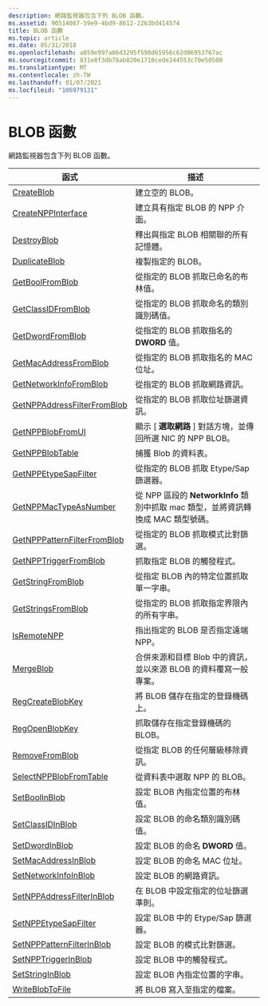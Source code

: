```yaml
---
description: 網路監視器包含下列 BLOB 函數。
ms.assetid: 90514067-59e9-4bd9-8612-2263bd414574
title: BLOB 函數
ms.topic: article
ms.date: 05/31/2018
ms.openlocfilehash: a059e997a06d3295f598d65956c62d06953767ac
ms.sourcegitcommit: 831e8f3db78ab820e1710cede244553c70e50500
ms.translationtype: MT
ms.contentlocale: zh-TW
ms.lasthandoff: 01/07/2021
ms.locfileid: "106979131"
---
```

# <a name="blob-functions"></a>BLOB 函數

網路監視器包含下列 BLOB 函數。



| 函式                                                       | 描述                                                                                                                      |
|----------------------------------------------------------------|----------------------------------------------------------------------------------------------------------------------------------|
| [CreateBlob](createblob.md)                                   | 建立空的 BLOB。                                                                                                           |
| [CreateNPPInterface](createnppinterface.md)                   | 建立具有指定 BLOB 的 NPP 介面。                                                                                      |
| [DestroyBlob](destroyblob.md)                                 | 釋出與指定 BLOB 相關聯的所有記憶體。                                                                                   |
| [DuplicateBlob](duplicateblob.md)                             | 複製指定的 BLOB。                                                                                                             |
| [GetBoolFromBlob](getboolfromblob.md)                         | 從指定的 BLOB 抓取已命名的布林值。                                                                             |
| [GetClassIDFromBlob](getclassidfromblob.md)                   | 從指定的 BLOB 抓取命名的類別識別碼值。                                                                    |
| [GetDwordFromBlob](getdwordfromblob.md)                       | 從指定的 BLOB 抓取指名的 **DWORD** 值。                                                                           |
| [GetMacAddressFromBlob](getmacaddressfromblob.md)             | 從指定的 BLOB 抓取指名的 MAC 位址。                                                                               |
| [GetNetworkInfoFromBlob](getnetworkinfofromblob.md)           | 從指定的 BLOB 抓取網路資訊。                                                                                 |
| [GetNPPAddressFilterFromBlob](getnppaddressfilterfromblob.md) | 從指定的 BLOB 抓取位址篩選資訊。                                                                          |
| [GetNPPBlobFromUI](getnppblobfromui.md)                       | 顯示 [ **選取網路** ] 對話方塊，並傳回所選 NIC 的 NPP BLOB。                                       |
| [GetNPPBlobTable](getnppblobtable.md)                         | 捕獲 Blob 的資料表。                                                                                                      |
| [GetNPPEtypeSapFilter](getnppetypesapfilter.md)               | 從指定的 BLOB 抓取 Etype/Sap 篩選器。                                                                                |
| [GetNPPMacTypeAsNumber](getnppmactypeasnumber.md)             | 從 NPP 區段的 **NetworkInfo** 類別中抓取 mac 類型，並將資訊轉換成 MAC 類型號碼。 |
| [GetNPPPatternFilterFromBlob](getnpppatternfilterfromblob.md) | 從指定的 BLOB 抓取模式比對篩選。                                                                            |
| [GetNPPTriggerFromBlob](getnpptriggerfromblob.md)             | 抓取指定 BLOB 的觸發程式。                                                                                           |
| [GetStringFromBlob](getstringfromblob.md)                     | 從指定 BLOB 內的特定位置抓取單一字串。                                                          |
| [GetStringsFromBlob](getstringsfromblob.md)                   | 從指定的 BLOB 抓取指定界限內的所有字串。                                                          |
| [IsRemoteNPP](isremotenpp.md)                                 | 指出指定的 BLOB 是否指定遠端 NPP。                                                                         |
| [MergeBlob](mergeblob.md)                                     | 合併來源和目標 Blob 中的資訊，並以來源 BLOB 的資料覆寫一般專案。                  |
| [RegCreateBlobKey](regcreateblobkey.md)                       | 將 BLOB 儲存在指定的登錄機碼上。                                                                                         |
| [RegOpenBlobKey](regopenblobkey.md)                           | 抓取儲存在指定登錄機碼的 BLOB。                                                                               |
| [RemoveFromBlob](removefromblob.md)                           | 從指定 BLOB 的任何層級移除資訊。                                                                              |
| [SelectNPPBlobFromTable](selectnppblobfromtable.md)           | 從資料表中選取 NPP 的 BLOB。                                                                                                |
| [SetBoolInBlob](setboolinblob.md)                             | 設定 BLOB 內指定位置的布林值。                                                                        |
| [SetClassIDInBlob](setclassidinblob.md)                       | 設定 BLOB 的命名類別識別碼值。                                                                                |
| [SetDwordInBlob](setdwordinblob.md)                           | 設定 BLOB 的命名 **DWORD** 值。                                                                                       |
| [SetMacAddressInBlob](setmacaddressinblob.md)                 | 設定 BLOB 的命名 MAC 位址。                                                                                           |
| [SetNetworkInfoInBlob](setnetworkinfoinblob.md)               | 設定 BLOB 的網路資訊。                                                                                         |
| [SetNPPAddressFilterInBlob](setnppaddressfilterinblob.md)     | 在 BLOB 中設定指定的位址篩選準則。                                                                                       |
| [SetNPPEtypeSapFilter](setnppetypesapfilter.md)               | 設定 BLOB 中的 Etype/Sap 篩選器。                                                                                             |
| [SetNPPPatternFilterInBlob](setnpppatternfilterinblob.md)     | 設定 BLOB 的模式比對篩選。                                                                                        |
| [SetNPPTriggerInBlob](setnpptriggerinblob.md)                 | 設定 BLOB 中的觸發程式。                                                                                                      |
| [SetStringInBlob](setstringinblob.md)                         | 設定 BLOB 內指定位置的字串。                                                                               |
| [WriteBlobToFile](writeblobtofile.md)                         | 將 BLOB 寫入至指定的檔案。                                                                                                   |



 

 

 



